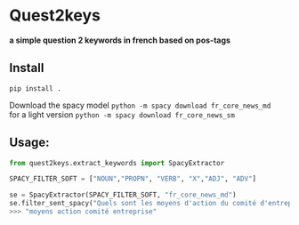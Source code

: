 # Quest2keys
**a simple question 2 keywords in french based on pos-tags**

## Install

```pip install .```

Download the spacy model
 ```python -m spacy download fr_core_news_md```
<br/>
for a light version
  ```python -m spacy download fr_core_news_sm```
 

## Usage:
```python
from quest2keys.extract_keywords import SpacyExtractor

SPACY_FILTER_SOFT = ["NOUN","PROPN", "VERB", "X","ADJ", "ADV"]

se = SpacyExtractor(SPACY_FILTER_SOFT, "fr_core_news_md")
se.filter_sent_spacy("Quels sont les moyens d'action du comité d'entreprise?")
>>> "moyens action comité entreprise"
```